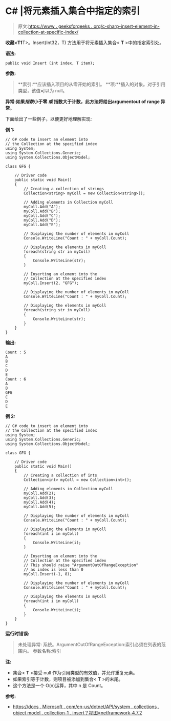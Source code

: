 # C# |将元素插入集合<t>中指定的索引</t>

> 原文:[https://www . geeksforgeeks . org/c-sharp-insert-element-in-collection-at-specific-index/](https://www.geeksforgeeks.org/c-sharp-insert-an-element-into-collectiont-at-specified-index/)

**收藏<T1**T>。Insert(Int32，T) 方法用于将元素插入集合< **T** >中的指定索引处。

**语法:**

```
public void Insert (int index, T item);

```

**参数:**

> **索引:**应该插入项目的从零开始的索引。
> **项:**插入的对象。对于引用类型，该值可以为 null。

**异常:**如果*指数*小于零 ***或*** 指数大于计数，此方法将给出**argumentout of range 异常**。

下面给出了一些例子，以便更好地理解实现:

**例 1:**

```
// C# code to insert an element into
// the Collection at the specified index
using System;
using System.Collections.Generic;
using System.Collections.ObjectModel;

class GFG {

    // Driver code
    public static void Main()
    {
        // Creating a collection of strings
        Collection<string> myColl = new Collection<string>();

        // Adding elements in Collection myColl
        myColl.Add("A");
        myColl.Add("B");
        myColl.Add("C");
        myColl.Add("D");
        myColl.Add("E");

        // Displaying the number of elements in myColl
        Console.WriteLine("Count : " + myColl.Count);

        // Displaying the elements in myColl
        foreach(string str in myColl)
        {
            Console.WriteLine(str);
        }

        // Inserting an element into the
        // Collection at the specified index
        myColl.Insert(2, "GFG");

        // Displaying the number of elements in myColl
        Console.WriteLine("Count : " + myColl.Count);

        // Displaying the elements in myColl
        foreach(string str in myColl)
        {
            Console.WriteLine(str);
        }
    }
}
```

**输出:**

```
Count : 5
A
B
C
D
E
Count : 6
A
B
GFG
C
D
E

```

**例 2:**

```
// C# code to insert an element into
// the Collection at the specified index
using System;
using System.Collections.Generic;
using System.Collections.ObjectModel;

class GFG {

    // Driver code
    public static void Main()
    {
        // Creating a collection of ints
        Collection<int> myColl = new Collection<int>();

        // Adding elements in Collection myColl
        myColl.Add(2);
        myColl.Add(3);
        myColl.Add(4);
        myColl.Add(5);

        // Displaying the number of elements in myColl
        Console.WriteLine("Count : " + myColl.Count);

        // Displaying the elements in myColl
        foreach(int i in myColl)
        {
            Console.WriteLine(i);
        }

        // Inserting an element into the
        // Collection at the specified index
        // This should raise "ArgumentOutOfRangeException"
        // as index is less than 0
        myColl.Insert(-1, 8);

        // Displaying the number of elements in myColl
        Console.WriteLine("Count : " + myColl.Count);

        // Displaying the elements in myColl
        foreach(int i in myColl)
        {
            Console.WriteLine(i);
        }
    }
}
```

**运行时错误:**

> 未处理异常:
> 系统。ArgumentOutOfRangeException:索引必须在列表的范围内。
> 参数名称:索引

**注:**

*   集合< **T** >接受 null 作为引用类型的有效值，并允许重复元素。
*   如果索引等于计数，则项目被添加到集合< **T** >的末尾。
*   这个方法是一个 O(n)运算，其中 n 是 Count。

**参考:**

*   [https://docs . Microsoft . com/en-us/dotnet/API/system . collections . object model . collection-1 . insert？视图=netframework-4.7.2](https://docs.microsoft.com/en-us/dotnet/api/system.collections.objectmodel.collection-1.insert?view=netframework-4.7.2)